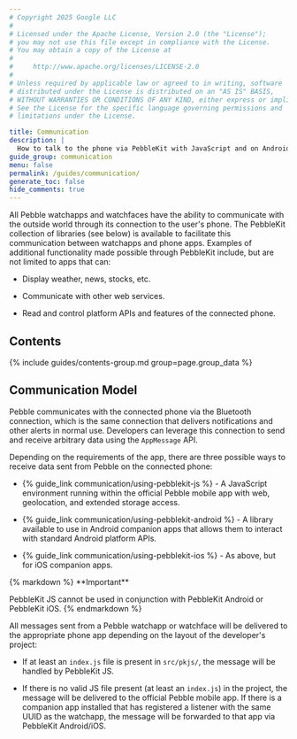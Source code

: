 ```yaml
---
# Copyright 2025 Google LLC
#
# Licensed under the Apache License, Version 2.0 (the "License");
# you may not use this file except in compliance with the License.
# You may obtain a copy of the License at
#
#     http://www.apache.org/licenses/LICENSE-2.0
#
# Unless required by applicable law or agreed to in writing, software
# distributed under the License is distributed on an "AS IS" BASIS,
# WITHOUT WARRANTIES OR CONDITIONS OF ANY KIND, either express or implied.
# See the License for the specific language governing permissions and
# limitations under the License.

title: Communication
description: |
  How to talk to the phone via PebbleKit with JavaScript and on Android or iOS.
guide_group: communication
menu: false
permalink: /guides/communication/
generate_toc: false
hide_comments: true
---
```


All Pebble watchapps and watchfaces have the ability to communicate with the
outside world through its connection to the user's phone. The PebbleKit
collection of libraries (see below) is available to facilitate this
communication between watchapps and phone apps. Examples of additional
functionality made possible through PebbleKit include, but are not limited to
apps that can:

* Display weather, news, stocks, etc.

* Communicate with other web services.

* Read and control platform APIs and features of the connected phone.


## Contents

{% include guides/contents-group.md group=page.group_data %}


## Communication Model

Pebble communicates with the connected phone via the Bluetooth connection, which
is the same connection that delivers notifications and other alerts in normal
use. Developers can leverage this connection to send and receive arbitrary data
using the ``AppMessage`` API.

Depending on the requirements of the app, there are three possible ways to
receive data sent from Pebble on the connected phone:

* {% guide_link communication/using-pebblekit-js %} - A JavaScript
  environment running within the official Pebble mobile app with web,
  geolocation, and extended storage access.

* {% guide_link communication/using-pebblekit-android %} -
  A library available to use in Android companion apps that allows them to
  interact with standard Android platform APIs.

* {% guide_link communication/using-pebblekit-ios %} -
  As above, but for iOS companion apps.

<div class="alert alert--fg-white alert--bg-dark-red">
{% markdown %}
**Important**

PebbleKit JS cannot be used in conjunction with PebbleKit Android or PebbleKit
iOS.
{% endmarkdown %}
</div>

All messages sent from a Pebble watchapp or watchface will be delivered to the
appropriate phone app depending on the layout of the developer's project:

* If at least an `index.js` file is present in `src/pkjs/`, the message will be
  handled by PebbleKit JS.

* If there is no valid JS file present (at least an `index.js`) in the project,
  the message will be delivered to the official Pebble mobile app. If there is a
  companion app installed that has registered a listener with the same UUID as
  the watchapp, the message will be forwarded to that app via PebbleKit
  Android/iOS.
